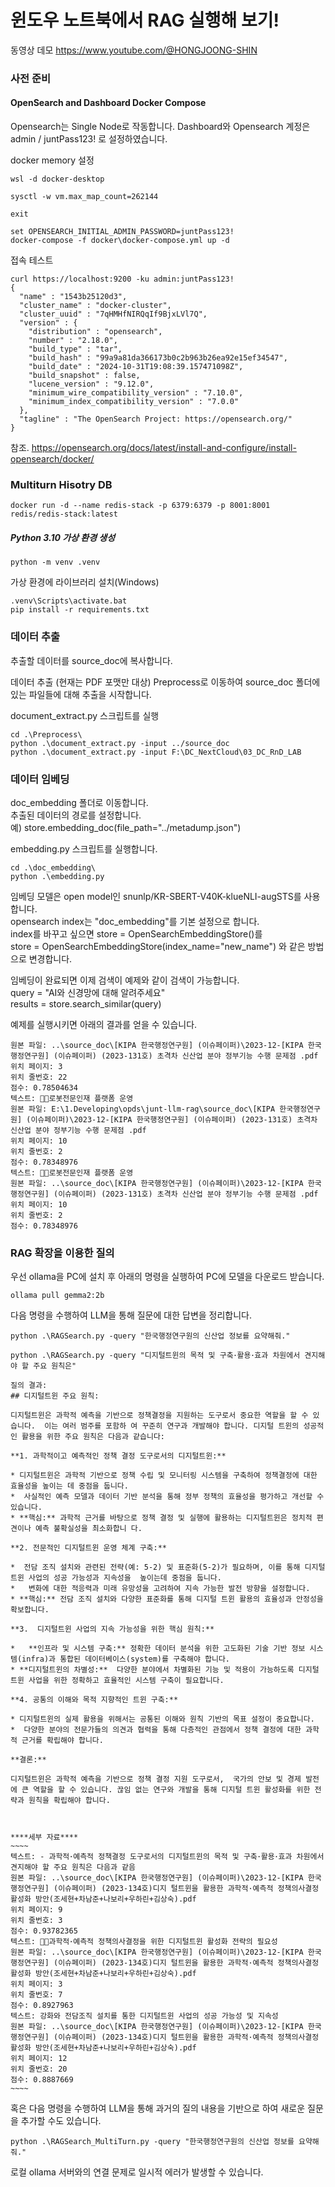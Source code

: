 # 윈도우 노트북에서 RAG 실행해 보기!
동영상 데모
https://www.youtube.com/@HONGJOONG-SHIN

### 사전 준비
#### OpenSearch and Dashboard Docker Compose
Opensearch는 Single Node로 작동합니다.
Dashboard와 Opensearch 계정은 admin / juntPass123! 로 설정하였습니다.

docker memory 설정
```commandline
wsl -d docker-desktop

sysctl -w vm.max_map_count=262144

exit
```

```
set OPENSEARCH_INITIAL_ADMIN_PASSWORD=juntPass123!
docker-compose -f docker\docker-compose.yml up -d
```

접속 테스트
```
curl https://localhost:9200 -ku admin:juntPass123!
{
  "name" : "1543b25120d3",
  "cluster_name" : "docker-cluster",
  "cluster_uuid" : "7qHMHfNIRQqIf9BjxLVl7Q",
  "version" : {
    "distribution" : "opensearch",
    "number" : "2.18.0",
    "build_type" : "tar",
    "build_hash" : "99a9a81da366173b0c2b963b26ea92e15ef34547",
    "build_date" : "2024-10-31T19:08:39.157471098Z",
    "build_snapshot" : false,
    "lucene_version" : "9.12.0",
    "minimum_wire_compatibility_version" : "7.10.0",
    "minimum_index_compatibility_version" : "7.0.0"
  },
  "tagline" : "The OpenSearch Project: https://opensearch.org/"
}
```
참조.
https://opensearch.org/docs/latest/install-and-configure/install-opensearch/docker/

### Multiturn Hisotry DB
```
docker run -d --name redis-stack -p 6379:6379 -p 8001:8001 redis/redis-stack:latest
```

##### Python 3.10 가상 환경 생성
```
python -m venv .venv 
```
가상 환경에 라이브러리 설치(Windows)
```
.venv\Scripts\activate.bat
pip install -r requirements.txt
```

### 데이터 추출
추출할 데이터를 source_doc에 복사합니다.

데이터 추출 (현재는 PDF 포맷만 대상)
Preprocess로 이동하여 source_doc 폴더에 있는 파일들에 대해 추출을 시작합니다.

document_extract.py 스크립트를 실행
```commandline
cd .\Preprocess\
python .\document_extract.py -input ../source_doc
python .\document_extract.py -input F:\DC_NextCloud\03_DC_RnD_LAB

``` 

###  데이터 임베딩
doc_embedding 폴더로 이동합니다.<BR>
추출된 데이터의 경로를 설정합니다. <BR>
예) store.embedding_doc(file_path="../metadump.json")

embedding.py 스크립트를 실행합니다.
```commandline
cd .\doc_embedding\
python .\embedding.py
```
임베딩 모델은 open model인 snunlp/KR-SBERT-V40K-klueNLI-augSTS를 사용합니다. <br>
opensearch index는 "doc_embedding"를 기본 설정으로 합니다. <br>
index를 바꾸고 싶으면 store = OpenSearchEmbeddingStore()를<BR>
store = OpenSearchEmbeddingStore(index_name="new_name") 와 같은 방법으로 변경합니다.

임베딩이 완료되면 이제 검색이 예제와 같이 검색이 가능합니다.<BR>
query = "AI와 신경망에 대해 알려주세요"<BR>
results = store.search_similar(query)

예제를 실행시키면 아래의 결과를 얻을 수 있습니다.
```commandline
원본 파일: ..\source_doc\[KIPA 한국행정연구원] (이슈페이퍼)\2023-12-[KIPA 한국행정연구원] (이슈페이퍼) (2023-131호) 초격차 신산업 분야 정부기능 수행 문제점 .pdf
위치 페이지: 3
위치 줄번호: 22
점수: 0.78504634
텍스트: 로봇전문인재 플랫폼 운영
원본 파일: E:\1.Developing\opds\junt-llm-rag\source_doc\[KIPA 한국행정연구원] (이슈페이퍼)\2023-12-[KIPA 한국행정연구원] (이슈페이퍼) (2023-131호) 초격차 신산업 분야 정부기능 수행 문제점 .pdf
위치 페이지: 10
위치 줄번호: 2
점수: 0.78348976
텍스트: 로봇전문인재 플랫폼 운영
원본 파일: ..\source_doc\[KIPA 한국행정연구원] (이슈페이퍼)\2023-12-[KIPA 한국행정연구원] (이슈페이퍼) (2023-131호) 초격차 신산업 분야 정부기능 수행 문제점 .pdf
위치 페이지: 10
위치 줄번호: 2
점수: 0.78348976

```

### RAG 확장을 이용한 질의
우선 ollama을 PC에 설치 후 아래의 명령을 실행하여 PC에 모델을 다운로드 받습니다.
```commandline
ollama pull gemma2:2b
```

다음 명령을 수행하여 LLM을 통해 질문에 대한 답변을 정리합니다.
```
python .\RAGSearch.py -query "한국행정연구원의 신산업 정보를 요약해줘."
```
```
python .\RAGSearch.py -query "디지털트윈의 목적 및 구축･활용･효과 차원에서 견지해야 할 주요 원칙은"

질의 결과:
## 디지털트윈 주요 원칙:

디지털트윈은 과학적 예측을 기반으로 정책결정을 지원하는 도구로서 중요한 역할을 할 수 있습니다.  이는 여러 범주를 포함하 여 꾸준히 연구과 개발해야 합니다. 디지털 트윈의 성공적인 활용을 위한 주요 원칙은 다음과 같습니다:

**1. 과학적이고 예측적인 정책 결정 도구로서의 디지털트윈:**

* 디지털트윈은 과학적 기반으로 정책 수립 및 모니터링 시스템을 구축하여 정책결정에 대한 효율성을 높이는 데 중점을 둡니다.
*  사실적인 예측 모델과 데이터 기반 분석을 통해 정부 정책의 효율성을 평가하고 개선할 수 있습니다.
* **핵심:** 과학적 근거를 바탕으로 정책 결정 및 실행에 활용하는 디지털트윈은 정치적 편견이나 예측 불확실성을 최소화합니 다.

**2. 전문적인 디지털트윈 운영 체계 구축:**

*  전담 조직 설치와 관련된 전략(예: 5-2) 및 표준화(5-2)가 필요하며, 이를 통해 디지털트윈 사업의 성공 가능성과 지속성을  높이는데 중점을 둡니다.
*   변화에 대한 적응력과 미래 유망성을 고려하여 지속 가능한 발전 방향을 설정합니다.
* **핵심:** 전담 조직 설치와 다양한 표준화를 통해 디지털 트윈 활용의 효율성과 안정성을 확보합니다.

**3.  디지털트윈 사업의 지속 가능성을 위한 핵심 원칙:**

*   **인프라 및 시스템 구축:** 정확한 데이터 분석을 위한 고도화된 기술 기반 정보 시스템(infra)과 통합된 데이터베이스(system)를 구축해야 합니다.
* **디지털트윈의 차별성:**  다양한 분야에서 차별화된 기능 및 적용이 가능하도록 디지털 트윈 사업을 위한 정확하고 효율적인 시스템 구축이 필요합니다.

**4. 공통의 이해와 목적 지향적인 트윈 구축:**

* 디지털트윈의 실제 활용을 위해서는 공통된 이해와 원칙 기반의 목표 설정이 중요합니다.
*  다양한 분야의 전문가들의 의견과 협력을 통해 다층적인 관점에서 정책 결정에 대한 과학적 근거를 확립해야 합니다.

**결론:**

디지털트윈은 과학적 예측을 기반으로 정책 결정 지원 도구로서,  국가의 안보 및 경제 발전에 큰 역할을 할 수 있습니다. 끊임 없는 연구와 개발을 통해 디지털 트윈 활성화를 위한 전략과 원칙을 확립해야 합니다.



****세부 자료****
~~~~
텍스트: - 과학적･예측적 정책결정 도구로서의 디지털트윈의 목적 및 구축･활용･효과 차원에서 견지해야 할 주요 원칙은 다음과 같음
원본 파일: ..\source_doc\[KIPA 한국행정연구원] (이슈페이퍼)\2023-12-[KIPA 한국행정연구원] (이슈페이퍼) (2023-134호)디지 털트윈을 활용한 과학적·예측적 정책의사결정 활성화 방안(조세현+차남준+나보리+우하린+김상숙).pdf
위치 페이지: 9
위치 줄번호: 3
점수: 0.93782365
텍스트: 과학적･예측적 정책의사결정을 위한 디지털트윈 활성화 전략의 필요성
원본 파일: ..\source_doc\[KIPA 한국행정연구원] (이슈페이퍼)\2023-12-[KIPA 한국행정연구원] (이슈페이퍼) (2023-134호)디지 털트윈을 활용한 과학적·예측적 정책의사결정 활성화 방안(조세현+차남준+나보리+우하린+김상숙).pdf
위치 페이지: 3
위치 줄번호: 7
점수: 0.8927963
텍스트: 강화와 전담조직 설치를 통한 디지털트윈 사업의 성공 가능성 및 지속성
원본 파일: ..\source_doc\[KIPA 한국행정연구원] (이슈페이퍼)\2023-12-[KIPA 한국행정연구원] (이슈페이퍼) (2023-134호)디지 털트윈을 활용한 과학적·예측적 정책의사결정 활성화 방안(조세현+차남준+나보리+우하린+김상숙).pdf
위치 페이지: 12
위치 줄번호: 20
점수: 0.8887669
~~~~
```

혹은 다음 명령을 수행하여 LLM을 통해 과거의 질의 내용을 기반으로 하여 새로운 질문을 추가할 수도 있습니다.
```
python .\RAGSearch_MultiTurn.py -query "한국행정연구원의 신산업 정보를 요약해줘."
```

로컬 ollama 서버와의 연결 문제로 일시적 에러가 발생할 수 있습니다.

